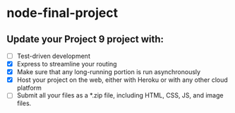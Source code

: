 # node-final-project
## Update your Project 9 project with:

- [ ] Test-driven development
- [x] Express to streamline your routing
- [x] Make sure that any long-running portion is run asynchronously
- [x] Host your project on the web, either with Heroku or with any other cloud platform
- [ ] Submit all your files as a *.zip file, including HTML, CSS, JS, and image files.